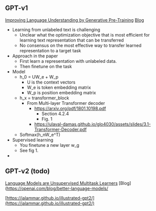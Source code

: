 ## GPT-v1

[Improving Language Understanding by Generative Pre-Training](https://cdn.openai.com/research-covers/language-unsupervised/language_understanding_paper.pdf)
[Blog](https://openai.com/blog/language-unsupervised/)

- Learning from unlabeled text is challenging
  - Unclear what the optimization objective that is most efficient for learning text representation that can be transferred
  - No consensus on the most effective way to transfer learned representation to a target task
- Approach in the paper 
  - First learn a representation with unlabeled data. 
  - Then finetune on the task
- Model
    - h_0 = UW_e + W_p
      - U is the context vectors
      - W_e is token embedding matrix
      - W_p is position embedding matrix
    - h_x = transformer_block
      - From Multi-layer Transformer decoder
        - https://arxiv.org/pdf/1801.10198.pdf
          - Section 4.2.4
          - Fig. 1
        - https://ulaval-damas.github.io/glo4030/assets/slides/3.1-Transformer-Decoder.pdf
    - Softmax(h_nW_e^T)
- Supervised learning
    - You finetune a new layer w_g
    - See fig 1.
- 


## GPT-v2 (todo)
[Language Models are Unsupervised Multitask Learners](https://cdn.openai.com/better-language-models/language_models_are_unsupervised_multitask_learners.pdf)
[Blog](https://openai.com/blog/better-language-models/

[https://jalammar.github.io/illustrated-gpt2/](https://jalammar.github.io/illustrated-gpt2/)

